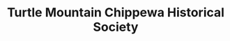 ---
layout: repo
title: "Turtle Mountain Chippewa Historical Society"
id: 6118
permalink: repos/6118/
---